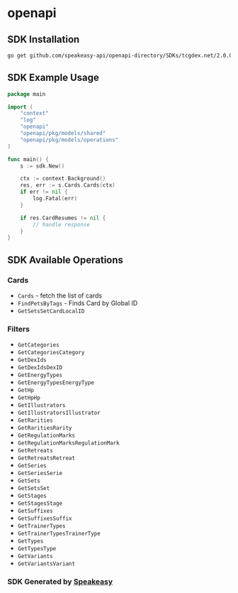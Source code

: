 # openapi

<!-- Start SDK Installation -->
## SDK Installation

```bash
go get github.com/speakeasy-api/openapi-directory/SDKs/tcgdex.net/2.0.0/go
```
<!-- End SDK Installation -->

## SDK Example Usage
<!-- Start SDK Example Usage -->
```go
package main

import (
    "context"
    "log"
    "openapi"
    "openapi/pkg/models/shared"
    "openapi/pkg/models/operations"
)

func main() {
    s := sdk.New()

    ctx := context.Background()
    res, err := s.Cards.Cards(ctx)
    if err != nil {
        log.Fatal(err)
    }

    if res.CardResumes != nil {
        // handle response
    }
}
```
<!-- End SDK Example Usage -->

<!-- Start SDK Available Operations -->
## SDK Available Operations


### Cards

* `Cards` - fetch the list of cards
* `FindPetsByTags` - Finds Card by Global ID
* `GetSetsSetCardLocalID`

### Filters

* `GetCategories`
* `GetCategoriesCategory`
* `GetDexIds`
* `GetDexIdsDexID`
* `GetEnergyTypes`
* `GetEnergyTypesEnergyType`
* `GetHp`
* `GetHpHp`
* `GetIllustrators`
* `GetIllustratorsIllustrator`
* `GetRarities`
* `GetRaritiesRarity`
* `GetRegulationMarks`
* `GetRegulationMarksRegulationMark`
* `GetRetreats`
* `GetRetreatsRetreat`
* `GetSeries`
* `GetSeriesSerie`
* `GetSets`
* `GetSetsSet`
* `GetStages`
* `GetStagesStage`
* `GetSuffixes`
* `GetSuffixesSuffix`
* `GetTrainerTypes`
* `GetTrainerTypesTrainerType`
* `GetTypes`
* `GetTypesType`
* `GetVariants`
* `GetVariantsVariant`
<!-- End SDK Available Operations -->

### SDK Generated by [Speakeasy](https://docs.speakeasyapi.dev/docs/using-speakeasy/client-sdks)
